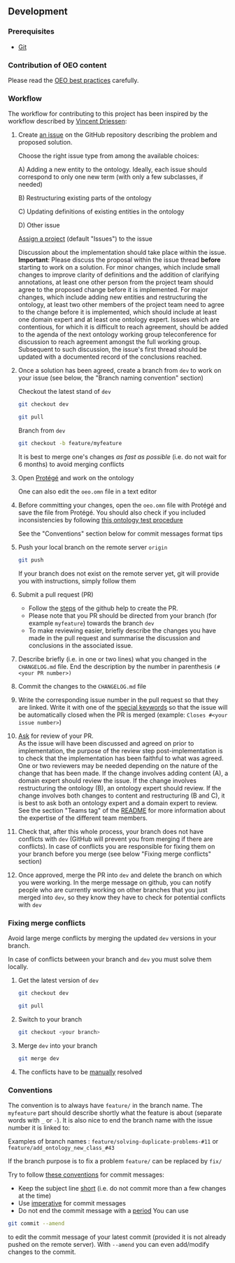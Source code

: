 ## Development

### Prerequisites

- [Git](https://git-scm.com/)

### Contribution of OEO content
Please read the [OEO best practices](https://github.com/OpenEnergyPlatform/ontology/wiki/Best-Practice-Principles) carefully.

### Workflow

The workflow for contributing to this project has been inspired by the workflow described 
by [Vincent Driessen](https://nvie.com/posts/a-successful-git-branching-model/):

1. Create
   [an issue](https://help.github.com/en/articles/creating-an-issue) on
   the GitHub repository describing the problem and proposed solution.

    Choose the right issue type from among the available choices:

    A) Adding a new entity to the ontology. Ideally, each issue should correspond to only one new term (with only a few subclasses, if needed)
    
    B) Restructuring existing parts of the ontology

    C) Updating definitions of existing entities in the ontology

    D) Other issue

    [Assign a project](https://help.github.com/en/github/managing-your-work-on-github/adding-issues-and-pull-requests-to-a-project-board#adding-issues-and-pull-requests-to-a-project-board-from-the-sidebar) (default "Issues") to the issue

    Discussion about the implementation should take place within the issue. **Important**: Please discuss the proposal within the issue thread **before** starting to work on a solution. For minor changes, which include small changes to improve clarity of definitions and the addition of clarifying annotations, at least one other person from the project team should agree to the proposed change before it is implemented. For major changes, which include adding new entities and restructuring the ontology, at least two other members of the project team need to agree to the change before it is implemented, which should include at least one domain expert and at least one ontology expert. Issues which are contentious, for which it is difficult to reach agreement, should be added to the agenda of the next ontology working group teleconference for discussion to reach agreement amongst the full working group. Subsequent to such discussion, the issue's first thread should be updated with a documented record of the conclusions reached.   

2. Once a solution has been agreed, create a branch from `dev` to work on your issue (see below, the "Branch naming convention" section)

    Checkout the latest stand of `dev`
    ```bash
    git checkout dev
    ```
    ```bash
    git pull
    ```
    Branch from `dev`
    ```bash
    git checkout -b feature/myfeature
    ```
    It is best to merge one's changes *as fast as possible* (i.e. do not wait for 6 months) to avoid merging conflicts
3. Open [Protégé](https://protege.stanford.edu/) and work on the ontology

    One can also edit the `oeo.omn` file in a text editor
4. Before committing your changes, open the `oeo.omn` file with Protégé and save the file from Protégé. You should also check if you included inconsistencies by following [this ontology test procedure](https://github.com/OpenEnergyPlatform/ontology/wiki/ontology-test-guide)

    See the "Conventions" section below for commit messages format tips
5. Push your local branch on the remote server `origin`
    ```bash
    git push
    ```
    If your branch does not exist on the remote server yet, git will provide you with instructions, simply follow them
6. Submit a pull request (PR)
    - Follow the [steps](https://help.github.com/en/articles/creating-a-pull-request) of the github help to create the PR.
    - Please note that you PR should be directed from your branch (for example `myfeature`) towards the branch `dev`
    - To make reviewing easier, briefly describe the changes you have made in the pull request and summarise the discussion and conclusions in the associated issue. 
7. Describe briefly (i.e. in one or two lines) what you changed in the `CHANGELOG.md` file. End the description by the number in parenthesis `(#<your PR number>)`
8. Commit the changes to the `CHANGELOG.md` file
9. Write the corresponding issue number in the pull request so that they are linked. Write it with one of the [special keywords](https://help.github.com/en/github/managing-your-work-on-github/closing-issues-using-keywords) so that the issue will be automatically closed when the PR is merged (example: `Closes #<your issue number>`)
10. [Ask](https://help.github.com/en/github/managing-your-work-on-github/assigning-issues-and-pull-requests-to-other-github-users) for review of your PR.  
    As the issue will have been discussed and agreed on prior to implementation, the purpose of the review step post-implementation is to check that the implementation has been faithful to what was agreed. One or two reviewers may be needed depending on the nature of the change that has been made. If the change involves adding content (A), a domain expert should review the issue. If the change involves restructuring the ontology (B), an ontology expert should review. If the change involves both changes to content and restructuring (B and C), it is best to ask both an ontology expert and a domain expert to review. See the section "Teams tag" of the [README](https://github.com/OpenEnergyPlatform/ontology/blob/dev/README.md) for more information about the expertise of the different team members.

11. Check that, after this whole process, your branch does not have conflicts with `dev` (GitHub will prevent you from merging if there are conflicts). In case of conflicts you are responsible for fixing them on your branch before you merge (see below "Fixing merge conflicts" section)
    
12. Once approved, merge the PR into `dev` and delete the branch on which you were working. In the merge message on github, you can notify people who are currently working on other branches that you just merged into `dev`, so they know they have to check for potential conflicts with `dev`
   
   
### Fixing merge conflicts


Avoid large merge conflicts by merging the updated `dev` versions in your branch.

In case of conflicts between your branch and `dev` you must solve them locally.

1. Get the latest version of `dev`
    ```bash
    git checkout dev
    ```
   
    ```bash
    git pull
    ```
    
2. Switch to your branch

    ```bash
    git checkout <your branch>
    ```
    
3. Merge `dev` into your branch
    ```bash
    git merge dev
    ```
    
4. The conflicts have to be [manually](https://help.github.com/en/github/collaborating-with-issues-and-pull-requests/resolving-a-merge-conflict-using-the-command-line) resolved
    

### Conventions
The convention is to always have `feature/` in the branch name. The `myfeature` part should describe shortly what the feature is about (separate words with `_` or `-`). It is also nice to end the branch name with the issue number it is linked to:

Examples of branch names : `feature/solving-duplicate-problems-#11` or `feature/add_ontology_new_class_#43`

If the branch purpose is to fix a problem `feature/` can be replaced by `fix/`

Try to follow [these conventions](https://chris.beams.io/posts/git-commit) for commit messages:
- Keep the subject line [short](https://chris.beams.io/posts/git-commit/#limit-50) (i.e. do not commit more than a few changes at the time)
- Use [imperative](https://chris.beams.io/posts/git-commit/#imperative) for commit messages 
- Do not end the commit message with a [period](https://chris.beams.io/posts/git-commit/#end) 
You can use 
```bash
git commit --amend
```
to edit the commit message of your latest commit (provided it is not already pushed on the remote server).
With `--amend` you can even add/modify changes to the commit.
